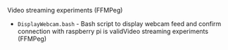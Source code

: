 Video streaming experiments (FFMPeg)
- `DisplayWebcam.bash` - Bash script to display webcam feed and confirm connection with raspberry pi is validVideo streaming experiments (FFMPeg)